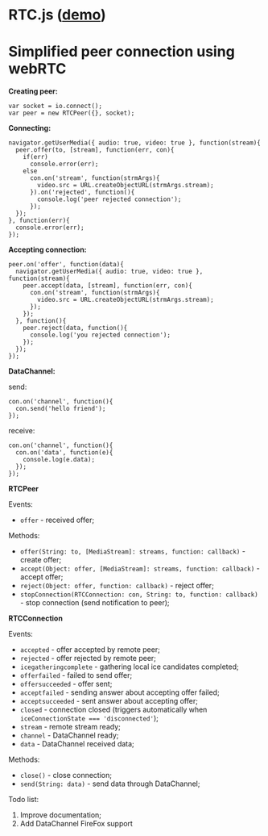 RTC.js ([demo][1])
==
[1]: http://karaxuna-rtc.ap01.aws.af.cm/


Simplified peer connection using webRTC
==

**Creating peer:**

    var socket = io.connect();
    var peer = new RTCPeer({}, socket);
    
**Connecting:**

    navigator.getUserMedia({ audio: true, video: true }, function(stream){
      peer.offer(to, [stream], function(err, con){
        if(err)
          console.error(err);
        else
          con.on('stream', function(strmArgs){
            video.src = URL.createObjectURL(strmArgs.stream);
          }).on('rejected', function(){
            console.log('peer rejected connection');
          });
      });
    }, function(err){
      console.error(err);
    });
    
**Accepting connection:**

    peer.on('offer', function(data){
      navigator.getUserMedia({ audio: true, video: true }, function(stream){
        peer.accept(data, [stream], function(err, con){
          con.on('stream', function(strmArgs){
            video.src = URL.createObjectURL(strmArgs.stream);
          });
        });
      }, function(){
        peer.reject(data, function(){
          console.log('you rejected connection');
        });
      });
    });

**DataChannel:**
  
  send:

    con.on('channel', function(){
      con.send('hello friend');
    });

  receive:

    con.on('channel', function(){
      con.on('data', function(e){
        console.log(e.data);
      });
    });
    
**RTCPeer**

  Events:

  - `offer` - received offer;
  
  Methods:

  - `offer(String: to, [MediaStream]: streams, function: callback)` - create offer;
  - `accept(Object: offer, [MediaStream]: streams, function: callback)` - accept offer;
  - `reject(Object: offer, function: callback)` - reject offer;
  - `stopConnection(RTCConnection: con, String: to, function: callback)` - stop connection (send notification to peer);
    
**RTCConnection**

  Events:

  - `accepted` - offer accepted by remote peer;
  - `rejected` - offer rejected by remote peer;
  - `icegatheringcomplete` - gathering local ice candidates completed;
  - `offerfailed` - failed to send offer;
  - `offersucceeded` - offer sent;
  - `acceptfailed` - sending answer about accepting offer failed;
  - `acceptsucceeded` - sent answer about accepting offer;
  - `closed` - connection closed (triggers automatically when `iceConnectionState === 'disconnected'`);
  - `stream` - remote stream ready;
  - `channel` - DataChannel ready;
  - `data` - DataChannel received data;

  Methods:

  - `close()` - close connection;
  - `send(String: data)` - send data through DataChannel;
    
Todo list:
  1. Improve documentation;
  2. Add DataChannel FireFox support
